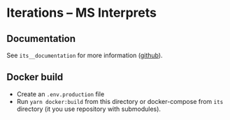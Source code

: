# Iterations – MS Interprets

## Documentation

See `its__documentation` for more information ([github](https://github.com/iterations-is/its__documentation)).

## Docker build

- Create an `.env.production` file
- Run `yarn docker:build` from this directory or docker-compose from `its` directory (it you use repository with submodules).
